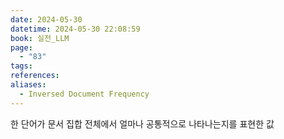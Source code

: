 ```yaml
---
date: 2024-05-30
datetime: 2024-05-30 22:08:59
book: 실전_LLM
page:
  - "83"
tags: 
references: 
aliases:
  - Inversed Document Frequency
---
```

한 단어가 문서 집합 전체에서 얼마나 공통적으로 나타나는지를 표현한 값